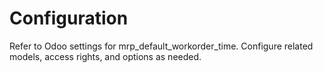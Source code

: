 # Configuration

Refer to Odoo settings for mrp_default_workorder_time. Configure related models, access rights, and options as needed.
